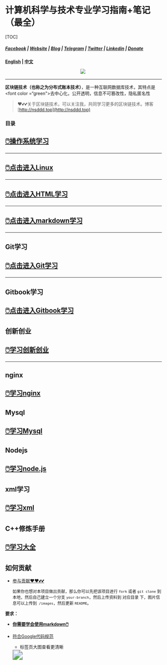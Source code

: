 # 计算机科学与技术专业学习指南+笔记（最全）

[TOC]

##### [Facebook](https://www.facebook.com/profile.php?id=100034435372354) | [Website](https://telsacoin.io/) | [Blog](http://nsddd.top) | [Telegram](https://t.me/smile3293172751) | [Twitter](https://twitter.com/xxw3293172751) | [Linkedin](https://www.linkedin.cn/injobs/in/xiongxinwei-xiong-7606a0227) | [Donate](https://liberapay.com/xiongxinwei/donate)

**[English](readme_english.md) | [中文](README.md)**

<p align='center'>
<a href="https://twitter.com/xxw3293172751" target="_blank"><img src=""></a>
<a href="https://www.zhihu.com/people/3293172751" target="_blank"><img src="https://img.shields.io/badge/%E7%9F%A5%E4%B9%8E-%E9%93%BE%E5%AD%A6%E8%80%85%E7%A4%BE%E5%8C%BA-blue?logo=%22zhihu%22"></a>
<a href=https://s2.loli.net/2022/07/05/sQHuozItvWg1heA.jpg" target="_blank"><img src=""></a>
<a href="https://space.bilibili.com/14089380" target="_blank"><img src=""></a>
</p>



---

**区块链技术（也称之为分布式账本技术）**，是一种互联网数据库技术，其特点是<font color =“green">去中心化，公开透明，信息不可篡改性，隐私匿名性</font>

>   ❤️💕💕关于区块链技术，可以关注我，共同学习更多的区块链技术。博客[http://nsddd.top](http://nsddd.top)
>

### 目录

## [🖱️操作系统学习](https://github.com/3293172751/os)

------

## [🖱️点击进入Linux](linux/README.md)

---

## [🖱️点击进入HTML学习](HTML/README.md)

---

## [🖱️点击进入markdown学习](markdown/README.md)

---



## Git学习

## [🖱️点击进入Git学习](Git/README.md)

---



## Gitbook学习

## [🖱️点击进入Gitbook学习](gitbook/README.md)



## 创新创业

## [🖱️学习创新创业](创新创业/README.md)

---



## nginx

## [🖱️学习nginx](Nginx/README.md)



## Mysql

## [🖱️学习Mysql](mysql/README.md)



## Nodejs

## [🖱️学习node.js](node/README.md)



## xml学习

## [🖱️学习xml](xml/README.md)





## C++修炼手册

## [🖱️学习大全](C++/README.md)



## 如何贡献

+ [参与贡献❤️❤️💕💕](https://github.com/3293172751/CS_COURSE/blob/master/Git/git-contributor.md/)

  <font size = 2>如果你也想对本项目做出贡献，那么你可以先把该项目进行 `fork` 或者 `git clone` 到本地，然后自己建立一个分支 `your-branch`，然后上传资料到 对应目录 下，图片信息可以上传到` /images`，然后更新 `README`。 </font>

**要求：**

+ [**你需要学会使用markdown🖱️**](https://github.com/3293172751/CS_COURSE/blob/master/markdown/README.md)

+ [符合Google代码规范](https://zh-google-styleguide.readthedocs.io/en/latest/google-cpp-styleguide/)

  + 标签页大图查看更清晰

  <img src="https://s2.loli.net/2022/07/05/E1GMeZO5A3kbK29.png" style="zoom:200%;" />
